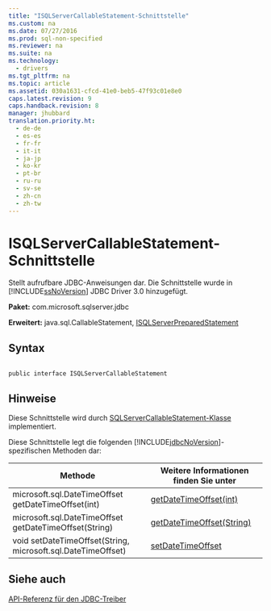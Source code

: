 ```yaml
---
title: "ISQLServerCallableStatement-Schnittstelle"
ms.custom: na
ms.date: 07/27/2016
ms.prod: sql-non-specified
ms.reviewer: na
ms.suite: na
ms.technology: 
  - drivers
ms.tgt_pltfrm: na
ms.topic: article
ms.assetid: 030a1631-cfcd-41e0-beb5-47f93c01e8e0
caps.latest.revision: 9
caps.handback.revision: 8
manager: jhubbard
translation.priority.ht: 
  - de-de
  - es-es
  - fr-fr
  - it-it
  - ja-jp
  - ko-kr
  - pt-br
  - ru-ru
  - sv-se
  - zh-cn
  - zh-tw
---
```

# ISQLServerCallableStatement-Schnittstelle
  Stellt aufrufbare JDBC\-Anweisungen dar. Die Schnittstelle wurde in [!INCLUDE[ssNoVersion](../content/includes/ssNoVersion_md.md)] JDBC Driver 3.0 hinzugefügt.  
  
 **Paket:** com.microsoft.sqlserver.jdbc  
  
 **Erweitert:** java.sql.CallableStatement, [ISQLServerPreparedStatement](../content/ISQLServerPreparedStatement-Interface.md)  
  
## Syntax  
  
```  
  
public interface ISQLServerCallableStatement  
```  
  
## Hinweise  
 Diese Schnittstelle wird durch [SQLServerCallableStatement-Klasse](../content/SQLServerCallableStatement-Class.md) implementiert.  
  
 Diese Schnittstelle legt die folgenden [!INCLUDE[jdbcNoVersion](../content/includes/jdbcNoVersion_md.md)]\-spezifischen Methoden dar:  
  
|Methode|Weitere Informationen finden Sie unter|  
|-------------|--------------------------------------------|  
|microsoft.sql.DateTimeOffset getDateTimeOffset\(int\)|[getDateTimeOffset\(int\)](../content/getDateTimeOffset-Method--int-.md)|  
|microsoft.sql.DateTimeOffset getDateTimeOffset\(String\)|[getDateTimeOffset\(String\)](../content/getDateTimeOffset-Method--String-.md)|  
|void setDateTimeOffset\(String, microsoft.sql.DateTimeOffset\)|[setDateTimeOffset](../content/setDateTimeOffset-Method--SQLServerCallableStatement-.md)|  
  
## Siehe auch  
 [API-Referenz für den JDBC-Treiber](../content/JDBC-Driver-API-Reference.md)  
  
  